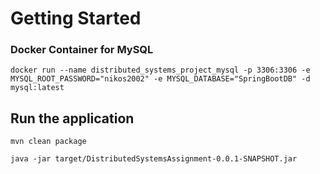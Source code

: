 # Getting Started

### Docker Container for MySQL
```shell
docker run --name distributed_systems_project_mysql -p 3306:3306 -e MYSQL_ROOT_PASSWORD="nikos2002" -e MYSQL_DATABASE="SpringBootDB" -d mysql:latest
 ```

 ## Run the application
 ```shell
 mvn clean package
 ```

 ```shell
 java -jar target/DistributedSystemsAssignment-0.0.1-SNAPSHOT.jar 
 ```
